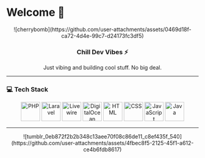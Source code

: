 # Welcome 🌙

<div align="center">
![cherrybomb](https://github.com/user-attachments/assets/0469d18f-ca72-4d4e-99c7-d24173fc3df5)
</div>

<div align="center">
  <h3>Chill Dev Vibes ⚡</h3>
  <p>Just vibing and building cool stuff. No big deal.</p>
</div>

---
### 💻 Tech Stack

<div align="center">
  <img src="https://cdn.jsdelivr.net/gh/devicons/devicon/icons/php/php-original.svg" alt="PHP" width="50" height="50"/>
  <img src="https://cdn.jsdelivr.net/gh/devicons/devicon@latest/icons/laravel/laravel-original.svg" alt="Laravel" width="50" height="50"/>
  <img src="https://cdn.jsdelivr.net/gh/devicons/devicon@latest/icons/livewire/livewire-original-wordmark.svg" alt="Livewire" width="50" height="50"/>
  <img src="https://cdn.jsdelivr.net/gh/devicons/devicon@latest/icons/digitalocean/digitalocean-original.svg" alt="DigitalOcean" width="50" height="50"/>
  <img src="https://cdn.jsdelivr.net/gh/devicons/devicon/icons/html5/html5-plain.svg" alt="HTML" width="50" height="50"/>
  <img src="https://cdn.jsdelivr.net/gh/devicons/devicon/icons/css3/css3-plain.svg" alt="CSS" width="50" height="50"/>
  <img src="https://cdn.jsdelivr.net/gh/devicons/devicon/icons/javascript/javascript-plain.svg" alt="JavaScript" width="50" height="50"/>
  <img src="https://cdn.jsdelivr.net/gh/devicons/devicon/icons/java/java-original.svg" alt="Java" width="50" height="50"/>
</div>

---


<div align="center">
![tumblr_0eb872f2b2b348c13aee70f08c86de11_c8ef435f_540](https://github.com/user-attachments/assets/4fbec8f5-2125-45f1-a612-ce4b6fdb8617)
</div>
